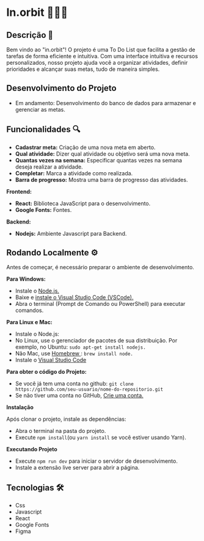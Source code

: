 # In.orbit 🧑🏼‍💻


## Descrição 📎

Bem vindo ao "in.orbit"! O projeto é uma To Do List que facilita a gestão de tarefas de forma eficiente e intuitiva. Com uma interface intuitiva e recursos personalizados, nosso projeto ajuda você a organizar atividades, definir prioridades e alcançar suas metas, tudo de maneira simples.

## Desenvolvimento do Projeto

- Em andamento: Desenvolvimento do banco de dados para armazenar e gerenciar as metas.

## Funcionalidades 🔍
- **Cadastrar meta:** Criação de uma nova meta em aberto.
- **Qual atividade:** Dizer qual atividade ou objetivo será uma nova meta.
- **Quantas vezes na semana:** Especificar quantas vezes na semana deseja realizar a atividade.
- **Completar:** Marca a atividade como realizada.
- **Barra de progresso:** Mostra uma barra de progresso das atividades.

**Frontend:**
- **React:** Biblioteca JavaScript para o desenvolvimento.
- **Google Fonts:** Fontes.

**Backend:**
- **Nodejs:** Ambiente Javascript para Backend.
  
## Rodando Localmente ⚙️

Antes de começar, é necessário preparar o ambiente de desenvolvimento.

**Para Windows:**
- Instale o [Node.js.](https://nodejs.org/en)
- Baixe e [instale o Visual Studio Code (VSCode).](https://code.visualstudio.com/)
- Abra o terminal (Prompt de Comando ou PowerShell) para executar comandos.

**Para Linux e Mac:**
- Instale o Node.js:
- No Linux, use o gerenciador de pacotes de sua distribuição. Por exemplo, no Ubuntu: ```sudo apt-get install nodejs.```
- Não Mac, use [Homebrew ](https://brew.sh/): ```brew install node.```
- Instale o [Visual Studio Code](https://code.visualstudio.com/)

**Para obter o código do Projeto:**
- Se você já tem uma conta no github: ```git clone https://github.com/seu-usuario/nome-do-repositorio.git```
- Se não tiver uma conta no GitHub, [Crie uma conta.](https://github.com/)

**Instalação**

Após clonar o projeto, instale as dependências:
- Abra o terminal na pasta do projeto.
- Execute ```npm install```(ou ```yarn install``` se você estiver usando Yarn).

**Executando Projeto**

- Execute ```npm run dev``` para iniciar o servidor de desenvolvimento.
- Instale a extensão live server para abrir a página.

## Tecnologias 🛠️

- Css
- Javascript
- React
- Google Fonts
- Figma

